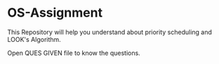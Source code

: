 # OS-Assignment
This Repository will help you understand about priority scheduling and LOOK's Algorithm.

Open QUES GIVEN file to know the questions.
